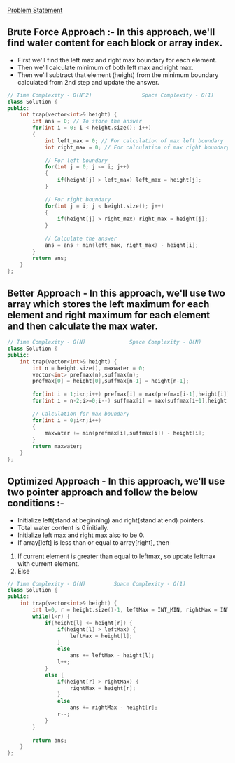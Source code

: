 [Problem Statement](https://leetcode.com/problems/trapping-rain-water/)

## Brute Force Approach :- In this approach, we'll find water content for each block or array index.
- First we'll find the left max and right max boundary for each element.
- Then we'll calculate minimum of both left max and right max.
- Then we'll subtract that element (height) from the minimum boundary calculated from 2nd step and update the answer.

```cpp
// Time Complexity - O(N^2)                Space Complexity - O(1)
class Solution {
public:
    int trap(vector<int>& height) {
        int ans = 0; // To store the answer
        for(int i = 0; i < height.size(); i++) 
        {
            int left_max = 0; // For calculation of max left boundary
            int right_max = 0; // For calculation of max right boundary
            
            // For left boundary
            for(int j = 0; j <= i; j++) 
            {
                if(height[j] > left_max) left_max = height[j]; 
            }
            
            // For right boundary
            for(int j = i; j < height.size(); j++)
            {    
                if(height[j] > right_max) right_max = height[j];
            }
            
            // Calculate the answer
            ans = ans + min(left_max, right_max) - height[i];
        }  
        return ans;
    }
};
```
## Better Approach - In this approach, we'll use two array which stores the left maximum for each element and right maximum for each element and then calculate the max water.

```cpp
// Time Complexity - O(N)              Space Complexity - O(N)
class Solution {
public:
    int trap(vector<int>& height) {
        int n = height.size(), maxwater = 0;
        vector<int> prefmax(n),suffmax(n);
        prefmax[0] = height[0],suffmax[n-1] = height[n-1];
        
        for(int i = 1;i<n;i++) prefmax[i] = max(prefmax[i-1],height[i]); // Left max array
        for(int i = n-2;i>=0;i--) suffmax[i] = max(suffmax[i+1],height[i]); // Right max array
        
        // Calculation for max boundary
        for(int i = 0;i<n;i++)
        {
            maxwater += min(prefmax[i],suffmax[i]) - height[i];
        }
        return maxwater;
    }
};
```
## Optimized Approach - In this approach, we'll use two pointer approach and follow the below conditions :- 
- Initialize left(stand at beginning) and right(stand at end) pointers.
- Total water content is 0 initially.
- Initialize left max and right max also to be 0.
- If array[left] is less than or equal to array[right], then
1. If current element is greater than equal to leftmax, so update leftmax with current element.
2. Else 

```cpp
// Time Complexity - O(N)         Space Complexity - O(1)
class Solution {
public:
    int trap(vector<int>& height) {
        int l=0, r = height.size()-1, leftMax = INT_MIN, rightMax = INT_MIN, ans = 0;
        while(l<r) {
            if(height[l] <= height[r]) {
                if(height[l] > leftMax) {
                    leftMax = height[l];
                }
                else
                    ans += leftMax - height[l];
                l++;
            }
            else {
                if(height[r] > rightMax) {
                    rightMax = height[r];
                }
                else
                    ans += rightMax - height[r];
                r--;
            }
        }
        
        return ans;
    }
};
```
